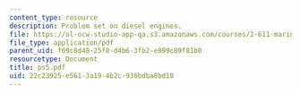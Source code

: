 ```yaml
---
content_type: resource
description: Problem set on diesel engines.
file: https://ol-ocw-studio-app-qa.s3.amazonaws.com/courses/2-611-marine-power-and-propulsion-fall-2006/22c23925e5613a194b2c936bdba8bd10_ps5.pdf
file_type: application/pdf
parent_uid: f09c8d48-25f8-d4b6-3fb2-e899c89f81b0
resourcetype: Document
title: ps5.pdf
uid: 22c23925-e561-3a19-4b2c-936bdba8bd10
---
```

